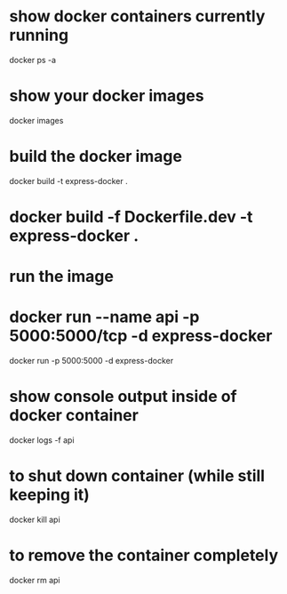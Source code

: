 # show docker containers currently running
docker ps -a

# show your docker images
docker images

# build the docker image 
docker build -t express-docker .
# docker build -f Dockerfile.dev -t express-docker .

# run the image
# docker run --name api -p 5000:5000/tcp -d express-docker
docker run  -p 5000:5000 -d express-docker

# show console output inside of docker container
docker logs -f api

# to shut down container (while still keeping it)
docker kill api

# to remove the container completely
docker rm api